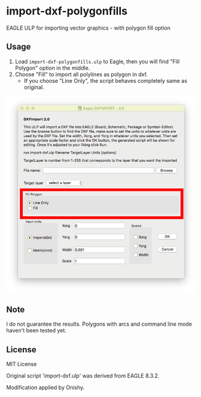 # import-dxf-polygonfills
EAGLE ULP for importing vector graphics - with polygon fill option

## Usage

1. Load `import-dxf-polygonfills.ulp`  to Eagle, then you will find "Fill Polygon" option in the middle.
2. Choose "Fill" to import all polylines as polygon in dxf.
   * If you choose "Line Only", the script behaves completely same as original.

![Screenshot](./screenshot.png)

## Note

I do not guarantee the results. Polygons with arcs and command line mode haven't been tested yet.



## License

MIT License

Original script 'import-dxf.ulp' was derived from EAGLE 8.3.2.

Modification applied by Onishy.
